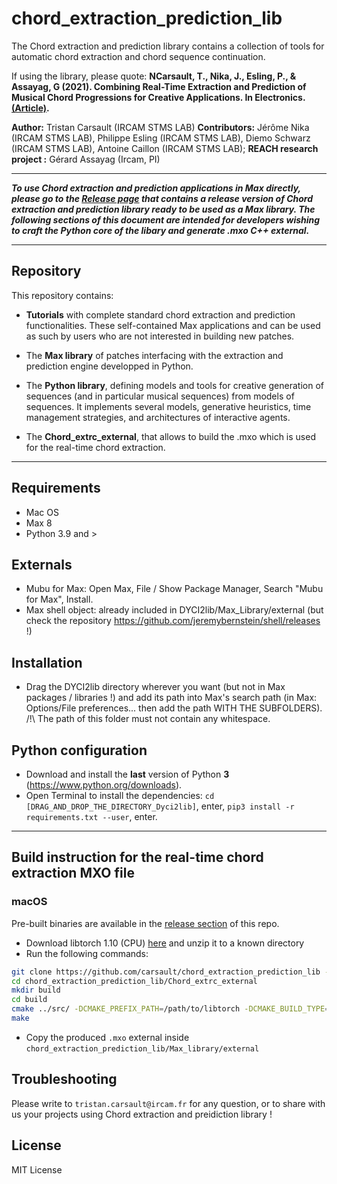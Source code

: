 # chord_extraction_prediction_lib


The Chord extraction and prediction library contains a collection of tools for automatic chord extraction and chord sequence continuation. 

If using the library, please quote: __NCarsault, T., Nika, J., Esling, P., & Assayag, G (2021). Combining Real-Time Extraction and Prediction of Musical Chord Progressions for Creative Applications. In Electronics. [(Article)](https://www.mdpi.com/2079-9292/10/21/2634).__

__Author:__ Tristan Carsault (IRCAM STMS LAB)
__Contributors:__ Jérôme Nika (IRCAM STMS LAB), Philippe Esling (IRCAM STMS LAB), Diemo Schwarz (IRCAM STMS LAB), Antoine Caillon (IRCAM STMS LAB); 
__REACH research project :__ Gérard Assayag (Ircam, PI)


------
_**To use Chord extraction and prediction applications in Max directly, please go to the [Release page](https://github.com/%%%/releases) that contains a release version of Chord extraction and prediction library ready to be used as a Max library. The following sections of this document are intended for developers wishing to craft the Python core of the libary and generate .mxo C++ external.**_

------

## Repository

This repository contains: 

* __Tutorials__  with complete standard chord extraction and prediction functionalities. These self-contained Max applications and can be used as such by users who are not interested in building new patches.

* The __Max library__ of patches interfacing with the extraction and prediction engine developped in Python. 

* The __Python library__, defining models and tools for creative generation of sequences (and in particular musical sequences) from models of sequences. It implements several models, generative heuristics, time management strategies, and architectures of interactive agents. 

* The __Chord_extrc_external__, that allows to build the .mxo which is used for the real-time chord extraction.

------

## Requirements
* Mac OS
* Max 8
* Python 3.9 and >

## Externals
* Mubu for Max: Open Max, File / Show Package Manager, Search "Mubu for Max", Install.
* Max shell object: already included in DYCI2lib/Max_Library/external (but check the repository https://github.com/jeremybernstein/shell/releases !) 

## Installation
* Drag the DYCI2lib directory wherever you want (but not in Max packages / libraries !) and add its path into Max's search path (in Max: Options/File preferences... then add the path WITH THE SUBFOLDERS). /!\ The path of this folder must not contain any whitespace.

## Python configuration
* Download and install the **last** version of Python **3** (https://www.python.org/downloads).
* Open Terminal to install the dependencies: `cd [DRAG_AND_DROP_THE_DIRECTORY_Dyci2lib]`, enter, `pip3 install -r requirements.txt --user`, enter.

------
## Build instruction for the real-time chord extraction MXO file

### macOS

Pre-built binaries are available in the [release section](https://github.com/***/releases) of this repo.

- Download libtorch 1.10 (CPU) [here](https://download.pytorch.org/libtorch/cpu/libtorch-macos-1.10.1.zip) and unzip it to a known directory
- Run the following commands:

```bash
git clone https://github.com/carsault/chord_extraction_prediction_lib --recursive
cd chord_extraction_prediction_lib/Chord_extrc_external
mkdir build
cd build
cmake ../src/ -DCMAKE_PREFIX_PATH=/path/to/libtorch -DCMAKE_BUILD_TYPE=Release
make
```

- Copy the produced `.mxo` external inside `chord_extraction_prediction_lib/Max_library/external`

## Troubleshooting
Please write to `tristan.carsault@ircam.fr` for any question, or to share with us your projects using Chord extraction and preidiction library !

## License
MIT License


